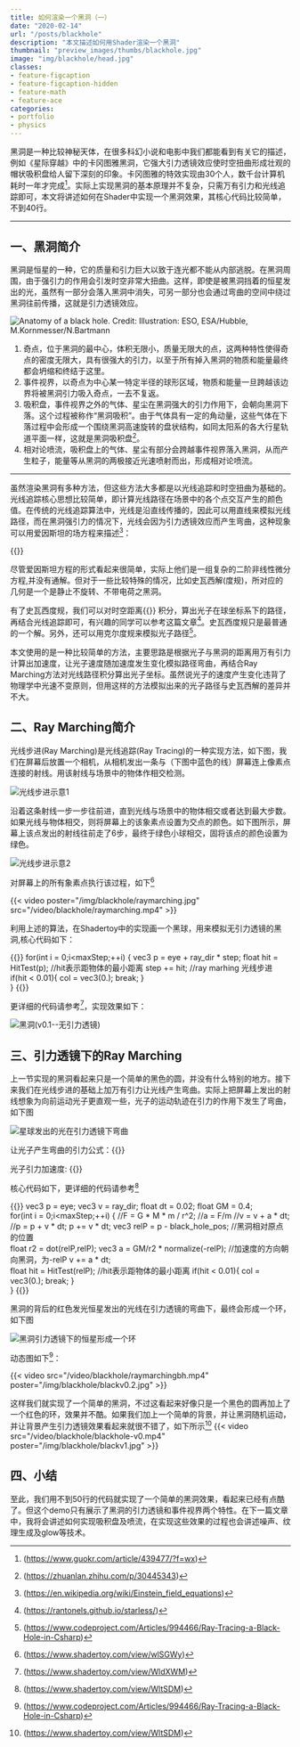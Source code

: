 ```yaml
---
title: 如何渲染一个黑洞（一）
date: "2020-02-14"
url: "/posts/blackhole"
description: "本文描述如何用Shader渲染一个黑洞"
thumbnail: "preview_images/thumbs/blackhole.jpg"
image: "img/blackhole/head.jpg"
classes:
- feature-figcaption
- feature-figcaption-hidden
- feature-math
- feature-ace
categories:
- portfolio
- physics
---
```

黑洞是一种比较神秘天体，在很多科幻小说和电影中我们都能看到有关它的描述，例如《星际穿越》中的卡冈图雅黑洞，它强大引力透镜效应使时空扭曲形成壮观的帽状吸积盘给人留下深刻的印象。卡冈图雅的特效实现由30个人，数千台计算机耗时一年才完成[^10]。实际上实现黑洞的基本原理并不复杂，只需万有引力和光线追踪即可，本文将讲述如何在Shader中实现一个黑洞效果，其核心代码比较简单，不到40行。
<!--more-->
[^10]:(https://www.guokr.com/article/439477/?f=wx)

---

## 一、黑洞简介
  

黑洞是恒星的一种，它的质量和引力巨大以致于连光都不能从内部逃脱。在黑洞周围，由于强引力的作用会引发时空非常大扭曲。这样，即使是被黑洞挡着的恒星发出的光，虽然有一部分会落入黑洞中消失，可另一部分也会通过弯曲的空间中绕过黑洞往前传播，这就是引力透镜效应。

![Anatomy of a black hole. Credit: Illustration: ESO, ESA/Hubble, M.Kornmesser/N.Bartmann](/img/blackhole/intro.jpg)
  

1. 奇点，位于黑洞的最中心，体积无限小，质量无限大的点，这两种特性使得奇点的密度无限大，具有很强大的引力，以至于所有掉入黑洞的物质和能量最终都会坍缩和终结于这里。
1. 事件视界，以奇点为中心某一特定半径的球形区域，物质和能量一旦跨越该边界将被黑洞引力吸入奇点，一去不复返。
1. 吸积盘，事件视界之外的气体、星尘在黑洞强大的引力作用下，会朝向黑洞下落。这个过程被称作“黑洞吸积”。由于气体具有一定的角动量，这些气体在下落过程中会形成一个围绕黑洞高速旋转的盘状结构，如同太阳系的各大行星轨道平面一样，这就是黑洞吸积盘[^2]。
1. 相对论喷流，吸积盘上的气体、星尘有部分会跨越事件视界落入黑洞，从而产生粒子，能量等从黑洞的两极接近光速喷射而出，形成相对论喷流。  
[^2]:(https://zhuanlan.zhihu.com/p/30445343)


---
  

虽然渲染黑洞有多种方法，但这些方法大多都是以光线追踪和时空扭曲为基础的。光线追踪核心思想比较简单，即计算光线路径在场景中的各个点交互产生的颜色值。在传统的光线追踪算法中，光线是沿直线传播的，因此可以用直线来模拟光线路径，而在黑洞强引力的情况下，光线会因为引力透镜效应而产生弯曲，这种现象可以用爱因斯坦的场方程来描述[^eq]：

{{<math>}}R_{\mu\nu}-\frac{1}{2}g_{\mu\nu}=\frac{8\pi G}{c^4}T_{\mu\nu}{{</math>}} 

尽管爱因斯坦方程的形式看起来很简单，实际上他们是一组复杂的二阶非线性微分方程,并没有通解。但对于一些比较特殊的情况，比如史瓦西解(度规)，所对应的几何是一个是静止不旋转、不带电荷之黑洞。

有了史瓦西度规，我们可以对时空距离{{<math>}}ds^2{{</math>}} 积分，算出光子在球坐标系下的路径，再结合光线追踪即可，有兴趣的同学可以参考这篇文章[^3]。史瓦西度规只是最普通的一个解。另外，还可以用克尔度规来模拟光子路径[^9]。

本文使用的是一种比较简单的方法，主要思路是根据光子与黑洞的距离用万有引力计算出加速度，让光子速度随加速度发生变化模拟路径弯曲，再结合Ray Marching方法对光线路径积分算出光子坐标。虽然说光子的速度产生变化违背了物理学中光速不变原则，但用这样的方法模拟出来的光子路径与史瓦西解的差异并不大。
[^eq]:(https://en.wikipedia.org/wiki/Einstein_field_equations)
[^3]:(https://rantonels.github.io/starless/)
[^9]:(https://www.codeproject.com/Articles/994466/Ray-Tracing-a-Black-Hole-in-Csharp)

## 二、Ray Marching简介

光线步进(Ray Marching)是光线追踪(Ray Tracing)的一种实现方法，如下图，我们在屏幕后放置一个相机，从相机发出一条与（下图中蓝色的线）屏幕连上像素点连接的射线。用该射线与场景中的物体作相交检测。

![光线步进示意1](/img/blackhole/raymarching.jpg)

沿着这条射线一步一步往前进，直到光线与场景中的物体相交或者达到最大步数。如果光线与物体相交，则将屏幕上的该象素点设置为交点的颜色。如下图所示，屏幕上该点发出的射线往前走了6步，最终于绿色小球相交，固将该点的颜色设置为绿色。

![光线步进示意2](/img/blackhole/raymarching1.jpg)


对屏幕上的所有象素点执行该过程，如下[^4]
[^4]:(https://www.shadertoy.com/view/wlSGWy)

{{< video poster="/img/blackhole/raymarching.jpg" src="/video/blackhole/raymarching.mp4" >}}


利用上述的算法，在Shadertoy中的实现画一个黑球，用来模拟无引力透镜的黑洞,核心代码如下：

{{<ace height=200 readOnly=true language="glsl" >}}
for(int i = 0;i<maxStep;++i)
{
    vec3 p = eye + ray_dir * step;
    float hit = HitTest(p); //hit表示距物体的最小距离
    step += hit; //ray marhing 光线步进
    if(hit < 0.01){
        col = vec3(0.);
        break;
    }       
}
{{</ace>}}

更详细的代码请参考[^5]，实现效果如下：
[^5]:(https://www.shadertoy.com/view/WldXWM)

![黑洞(v0.1--无引力透镜)](/img/blackhole/blackv0.1.png)


## 三、引力透镜下的Ray Marching

上一节实现的黑洞看起来只是一个简单的黑色的圆，并没有什么特别的地方。接下来我们在光线步进的基础上加万有引力让光线产生弯曲。实际上把屏幕上发出的射线想象为向前运动光子更直观一些，光子的运动轨迹在引力的作用下发生了弯曲，如下图

![星球发出的光在引力透镜下弯曲](/img/blackhole/raymarching2.jpg)

让光子产生弯曲的引力公式：{{<math>}}F=G\cdot \frac{M\cdot m}{r^2}{{</math>}}


光子引力加速度: {{<math>}}a = \frac{F}{m}=G\cdot \frac{M}{r^2} {{</math>}}

核心代码如下，更详细的代码请参考[^6] 
[^6]:(https://www.shadertoy.com/view/WltSDM)

{{<ace height=350 readOnly=true language="glsl" >}}
vec3 p = eye;
vec3 v = ray_dir;
float dt = 0.02;
float GM = 0.4;   
for(int i = 0;i<maxStep;++i)
{
    //F = G * M * m / r^2;
    //a = F/m
    //v = v + a * dt;
    //p = p + v * dt;
    p += v * dt;
    vec3 relP = p - black_hole_pos; //黑洞相对原点的位置       
    float r2 = dot(relP,relP);
    vec3 a = GM/r2 * normalize(-relP); //加速度的方向朝向黑洞，为-relP
    v += a * dt;        
    float hit = HitTest(relP); //hit表示距物体的最小距离
    if(hit < 0.01){
        col = vec3(0.);
        break;
    }       
}
{{</ace>}}

黑洞的背后的红色发光恒星发出的光线在引力透镜的弯曲下，最终会形成一个环，如下图

![黑洞引力透镜下的恒星形成一个环](/img/blackhole/blackv0.2.jpg)

动态图如下[^9]： 
[^9]:(https://www.shadertoy.com/view/wltSD7)

{{< video src="/video/blackhole/raymarchingbh.mp4" poster="/img/blackhole/blackv0.2.jpg" >}}

这样我们就实现了一个简单的黑洞，不过这看起来好像只是一个黑色的圆再加上了一个红色的环，效果并不酷。如果我们加上一个简单的背景，并让黑洞随机运动，并让背景产生引力透镜效果看起来就很不错了，如下所示[^8] 
{{< video src="/video/blackhole/blackhole-v0.mp4" poster="/img/blackhole/blackv1.jpg" >}}
[^8]:(https://www.shadertoy.com/view/WltSDM)

## 四、小结

至此，我们用不到50行的代码就实现了一个简单的黑洞效果，看起来已经有点酷了。但这个demo只有展示了黑洞的引力透镜和事件视界两个特性。在下一篇文章中，我将会讲述如何实现吸积盘及喷流，在实现这些效果的过程也会讲述噪声、纹理生成及glow等技术。




